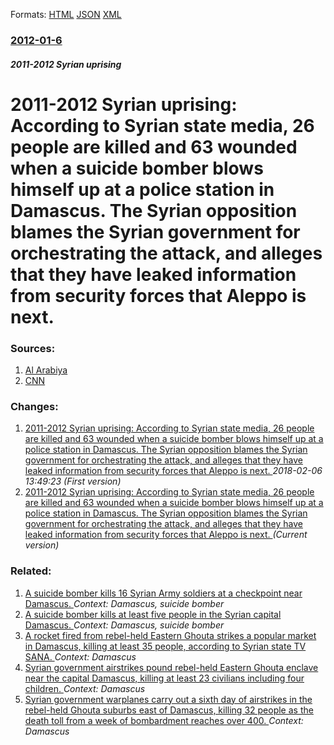 
Formats: [HTML](/news/2012/01/6/2011a2012-syrian-uprising-according-to-syrian-state-media-26-people-are-killed-and-63-wounded-when-a-suicide-bomber-blows-himself-up-at.html)  [JSON](/news/2012/01/6/2011a2012-syrian-uprising-according-to-syrian-state-media-26-people-are-killed-and-63-wounded-when-a-suicide-bomber-blows-himself-up-at.json)  [XML](/news/2012/01/6/2011a2012-syrian-uprising-according-to-syrian-state-media-26-people-are-killed-and-63-wounded-when-a-suicide-bomber-blows-himself-up-at.xml)  

### [2012-01-6](/news/2012/01/6/index.md)

##### 2011-2012 Syrian uprising
# 2011-2012 Syrian uprising: According to Syrian state media, 26 people are killed and 63 wounded when a suicide bomber blows himself up at a police station in Damascus. The Syrian opposition blames the Syrian government for orchestrating the attack, and alleges that they have leaked information from security forces that Aleppo is next. 




### Sources:

1. [Al Arabiya](http://english.alarabiya.net/articles/2012/01/06/186757.html)
2. [CNN](http://www.cnn.com/2012/01/06/world/meast/syria-unrest/?hpt=hp_t3)

### Changes:

1. [2011-2012 Syrian uprising: According to Syrian state media, 26 people are killed and 63 wounded when a suicide bomber blows himself up at a police station in Damascus. The Syrian opposition blames the Syrian government for orchestrating the attack, and alleges that they have leaked information from security forces that Aleppo is next. ](/news/2012/01/6/2011-2012-syrian-uprising-according-to-syrian-state-media-26-people-are-killed-and-63-wounded-when-a-suicide-bomber-blows-himself-up-at.md) _2018-02-06 13:49:23 (First version)_
1. [2011-2012 Syrian uprising: According to Syrian state media, 26 people are killed and 63 wounded when a suicide bomber blows himself up at a police station in Damascus. The Syrian opposition blames the Syrian government for orchestrating the attack, and alleges that they have leaked information from security forces that Aleppo is next. ](/news/2012/01/6/2011a2012-syrian-uprising-according-to-syrian-state-media-26-people-are-killed-and-63-wounded-when-a-suicide-bomber-blows-himself-up-at.md) _(Current version)_

### Related:

1. [A suicide bomber kills 16 Syrian Army soldiers at a checkpoint near Damascus. ](/news/2013/10/19/a-suicide-bomber-kills-16-syrian-army-soldiers-at-a-checkpoint-near-damascus.md) _Context: Damascus, suicide bomber_
2. [A suicide bomber kills at least five people in the Syrian capital Damascus. ](/news/2012/04/27/a-suicide-bomber-kills-at-least-five-people-in-the-syrian-capital-damascus.md) _Context: Damascus, suicide bomber_
3. [A rocket fired from rebel-held Eastern Ghouta strikes a popular market in Damascus, killing at least 35 people, according to Syrian state TV SANA. ](/news/2018/03/20/a-rocket-fired-from-rebel-held-eastern-ghouta-strikes-a-popular-market-in-damascus-killing-at-least-35-people-according-to-syrian-state-tv.md) _Context: Damascus_
4. [Syrian government airstrikes pound rebel-held Eastern Ghouta enclave near the capital Damascus, killing at least 23 civilians including four children. ](/news/2018/02/5/syrian-government-airstrikes-pound-rebel-held-eastern-ghouta-enclave-near-the-capital-damascus-killing-at-least-23-civilians-including-four.md) _Context: Damascus_
5. [Syrian government warplanes carry out a sixth day of airstrikes in the rebel-held Ghouta suburbs east of Damascus, killing 32 people as the death toll from a week of bombardment reaches over 400. ](/news/2018/02/23/syrian-government-warplanes-carry-out-a-sixth-day-of-airstrikes-in-the-rebel-held-ghouta-suburbs-east-of-damascus-killing-32-people-as-the.md) _Context: Damascus_
